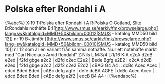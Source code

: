 # Polska efter Rondahl i A

{%abc%}
X:19
T:Polska efter Rondahl i A
R:Polska
O:Gotland, Slite
B:Rondahls nothäfte
B:[[http://www.smus.se/earkiv/fmk/browselarge.php?lang=sw&katalogid=MMD+50&bildnr=00012|SMUS - katalog MMD50 bild 12]] nr 19
B:Jämför [[http://www.smus.se/earkiv/fmk/browselarge.php?lang=sw&katalogid=MMD+50&bildnr=00010|SMUS - katalog MMD50 bild 10]] nr 12 som är en variant från samma nothäfte.
N:ur ett notehäfte märkt med "Carl Nicolaus Arvid Rondahl"
Z:Nils L
M:3/4
L:1/16
K:A
c2cA d2dB e2ed | f2fd gbge a2c2 | d2fd c2ec E2e2 | Bede Bgfg e2E2 |
c2cA d2dB e2ed | f2fd gbge a2c2 | d2f2 c2e2 E2d2 | cBAG G4 A4 ::
dcBc Acec Acec | edcd Bded Bded | cABc defg agfe | defe dcBA AGFE |
dcBc Acec Acec | edcd Bded Bded | cABc defg a2f2 | edcB B4 A4 :|
{%endabc%}
